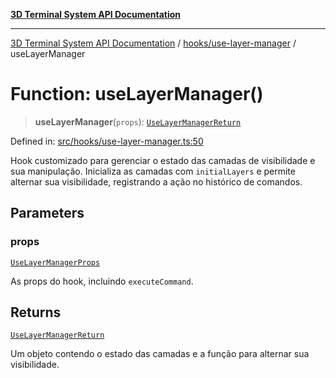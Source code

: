[**3D Terminal System API Documentation**](../../../README.md)

***

[3D Terminal System API Documentation](../../../README.md) / [hooks/use-layer-manager](../README.md) / useLayerManager

# Function: useLayerManager()

> **useLayerManager**(`props`): [`UseLayerManagerReturn`](../interfaces/UseLayerManagerReturn.md)

Defined in: [src/hooks/use-layer-manager.ts:50](https://github.com/Dicommunitas/ThreeJS_Terminal_3D2/blob/2d6118765ed06f96efcb299ae199b08c708400c9/src/hooks/use-layer-manager.ts#L50)

Hook customizado para gerenciar o estado das camadas de visibilidade e sua manipulação.
Inicializa as camadas com `initialLayers` e permite alternar sua visibilidade,
registrando a ação no histórico de comandos.

## Parameters

### props

[`UseLayerManagerProps`](../interfaces/UseLayerManagerProps.md)

As props do hook, incluindo `executeCommand`.

## Returns

[`UseLayerManagerReturn`](../interfaces/UseLayerManagerReturn.md)

Um objeto contendo o estado das camadas e a função para alternar sua visibilidade.
